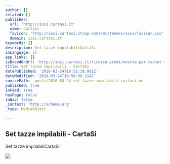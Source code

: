 ```yaml
---
author: []
related: []
publisher:
  url: 'http://iosi.cartasi.it'
  name: Cartasi
  favicon: 'http://iosi.cartasi.it/wp-content/themes/iosi/favicon.ico'
  domain: iosi.cartasi.it
keywords: []
description: Set tazze impilabiliCartaSi
inLanguage: it
app_links: []
isBasedOnUrl: 'http://iosi.cartasi.it/ricerca-premi/novita-per-te/set-tazze-impilabili/'
title: Set tazze impilabili - CartaSi
datePublished: '2016-03-24T16:51:18.001Z'
dateModified: '2016-03-24T16:50:08.214Z'
sourcePath: _posts/2016-03-24-set-tazze-impilabili-cartasi.md
published: true
inFeed: true
hasPage: false
inNav: false
_context: 'http://schema.org'
_type: MediaObject

---
```

<article style=""><h1>Set tazze impilabili - CartaSi</h1><p>Set tazze impilabiliCartaSi</p><img src="http://iosi.cartasi.it/wp-content/uploads/2016/03/MAR0019-467x350.jpg" /></article>